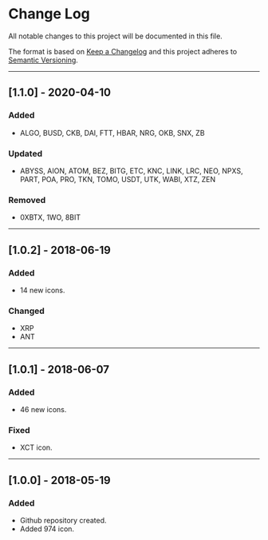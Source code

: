 # Change Log

All notable changes to this project will be documented in this file.

The format is based on [Keep a Changelog](http://keepachangelog.com/) and this project adheres to [Semantic Versioning](http://semver.org/).

---
## [1.1.0] - 2020-04-10
### Added
- ALGO, BUSD, CKB, DAI, FTT, HBAR, NRG, OKB, SNX, ZB
### Updated
- ABYSS, AION, ATOM, BEZ, BITG, ETC, KNC, LINK, LRC, NEO, NPXS, PART, POA, PRO, TKN, TOMO, USDT, UTK, WABI, XTZ, ZEN
### Removed
- 0XBTX, 1WO, 8BIT
---
## [1.0.2] - 2018-06-19
### Added
- 14 new icons.
### Changed
- XRP
- ANT

---
## [1.0.1] - 2018-06-07
### Added
- 46 new icons.
### Fixed
- XCT icon.
---
## [1.0.0] - 2018-05-19
### Added
- Github repository created.
- Added 974 icon.
